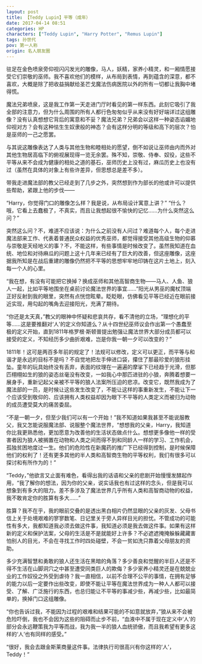 ```yaml
---
layout: post
title: 【Teddy Lupin】平等（成年）
date: 2017-04-14 08:51
categories: HP
characters: ["Teddy Lupin", "Harry Potter", "Remus Lupin"]
tags: 孙世代
pov: 第一人称
origin: 名人朋友圈
---
```


驻足在金色喷泉旁仰视闪闪发光的雕像，马人，妖精，家养小精灵，和一厢情愿接受它们崇敬的巫师。我不喜欢他们的模样，从布局到表情，再到蕴含的深意，都不喜欢，大概是除了把收益捐献给圣芒戈魔法伤病医院以外的所有一切都让我胸中堵得慌。

魔法兄弟喷泉，这是我工作第一天走进门厅时看见的第一样东西。此刻它吸引了我全部的注意力，但为什么周围的所有人都行色匆匆似乎从来没有好好端详过这组雕像？没有认真想想它背后的寓意和不妥？魔法兄弟？兄弟会以这样一种姿态谄媚地仰视对方？会有这种怯生生奴隶般的神态？会有这样分明的等级和高下的层次？怕是巫师的一己之愿罢。

与其说这雕像表达了人类与其他生物和睦相处的愿望，倒不如说让巫师由内而外对其他生物居高临下的俯视展现得一览无余罢。殊不知，崇敬、侍奉、奴役，这些不平等从来不会成为健康的相处之道的基石，巫师历史上没有过，麻瓜历史上也没有过（虽然在具体的对象上有些许差异，但思想总是差不多）。

带我走进魔法部的教父已经走到了几步之外，突然想到作为部长的他或许可以提供些帮助，紧跟上他的步伐——

“Harry，你觉得门口的雕像怎么样？我是说，从布局设计寓意上讲？”
“什么？哦，它看上去蠢极了，不真实，而且让我想起很不愉快的记忆……为什么突然这么问？”

突然这么问？不，难道不应该说：为什么之前没有人问过？难道每个人，每个走进魔法部来工作、代表着普通民众权益的优秀巫师，都觉得接受其他高级生物的仰慕与崇敬是天经地义的事？不，不能这样，有些事情是时候改变了。虽然我知道在血统、地位和对待麻瓜的问题上这十几年来已经有了巨大的改善，但这座雕像，这座据我所知是在战后重建的雕像仍然把不平等的思想牢牢地印铸在这片土地上，刻入每一个人的心里。

“我在想，有没有可能把它换掉？换成巫师和其他高智商生物——马人、人鱼、狼人一起，比如平等地围坐在桌前讨论魔法世界的事宜……”阳光从男巫的魔杖顶端正好反射到我的眼里，突然有点恍惚眩晕。眨眨眼，仿佛看见平等已经近在眼前接近实现，用勾起的嘴角去迎接阳光，充满了期待。

“你还是太天真，”教父的眼神中怀疑和悲哀共存，看不清他的立场，“理想化的平等……这是要推翻对‘人’的定义你知道么？从十四世纪巫师议会作出第一个愚蠢至极的定义开始，直到1811年格罗根·斯顿普提出勉强让魔法世界大部分成员都可以接受的定义，不知经历多少曲折艰难，岂是你我一朝一夕可以改变的？”

1811年！这可是两百多年前的规定了！法规可以修改，定义可以更正，而平等与和谐才是永远的目标不是吗？不自觉地把左手伸进口袋，攥住了那最珍爱的狼形挂坠。童年的玩具始终没有丢弃，表面的纹理在一遍遍的摩挲下已经趋于光滑，但那匹栩栩如生的狼的姿态丝毫没有改变，一如我心中那匹进驻的小狼，奔腾着想要一展身手，重新记起父亲被不平等的狼人法案所压迫的悲凉。改变它，既然我成为了魔法部的一员，是时候让这些发生改变了，不能让这样的事重新发生，不能让下一个应该受到敬仰的、应该拥有人类权益却因为眼下不平等的人类定义而被归为动物的成员遭受莫大的痛苦委屈。

“不是一朝一夕，但至少我们可以有一个开始！”我不知道如果我甚至不能说服教父，我又怎能说服魔法部、说服整个魔法世界，“想想我的父亲，Harry，我知道你比我更熟悉他，更加愿意为改善他的生活状态做点什么。想想更多像他一样的受害者因为狼人被搁置在动物和人类之间而得不到和同龄人一样的学习、工作机会，孤独贫困地度过一生。他们的危险性在新魔药的推广下已经得到控制，是时候保障他们的权利了！还有更多其他的半人类和高智商生物的平等权利，我们有很多可以探讨和有所作为的！”

“Teddy，”他欲言又止面有难色，看得出我的话语和父亲的悲剧开始慢慢发酵起作用，“我了解你的想法，因为你的父亲，说实话我也有过这样的念头，但是我可以想象到有多大的阻力。差不多涉及了魔法世界几乎所有人类和高智商动物的权益，我不敢肯定你的胜算有多大……”

胜算？我不在乎，我的眼前交叠的是透出黑白相片仍然显眼的父亲的灰发、父母书信上关于处境艰难的寥寥数笔、日记里关于旁人异样目光的担忧。不管成功的可能性有多大，我都知道我必须去做这件事，我知道必须是我去做这件事。如果有这样新的定义和保护法案，父母的生活是不是就能好上许多？不必遮遮掩掩躲躲藏藏害怕别人的目光，不会在寻找工作时四处碰壁，不会一贫如洗只靠着父母朋友的资助。

多少充满智慧和勇敢的狼人还生活在黑暗的角落？多少善良和觉醒的半巨人还是不得不生活在山脚洞穴之中甚至遭受同类巨人的欺侮？多少家养小精灵还是在兢兢业业的工作奴役之外受到虐待？我一直相信，以前不合理不公平的事情，在拥有足够的能力以后一定要作出些改变，即使不能让平等在魔法世界成为一种人人都可以接受、了解、广泛施行的东西，也总归能让不平等的事减少些，再减少些，比如最简单的，换掉门口这组雕像。

“你也告诉过我，不能因为过程的艰难和结果可能的不如意就放弃，”狼从来不会被危险吓倒，我也不会因为这些的阻碍而止步不前，“血液中不属于现在定义中‘人’的部分会永远鞭策我为平等而战，我为我一半的狼人血统骄傲，而且我希望有更多这样的‘人’也有同样的感受。”

“很好，我会去跟金斯莱商量这件事。法律执行司很高兴有你这样的‘人’，Teddy！”
